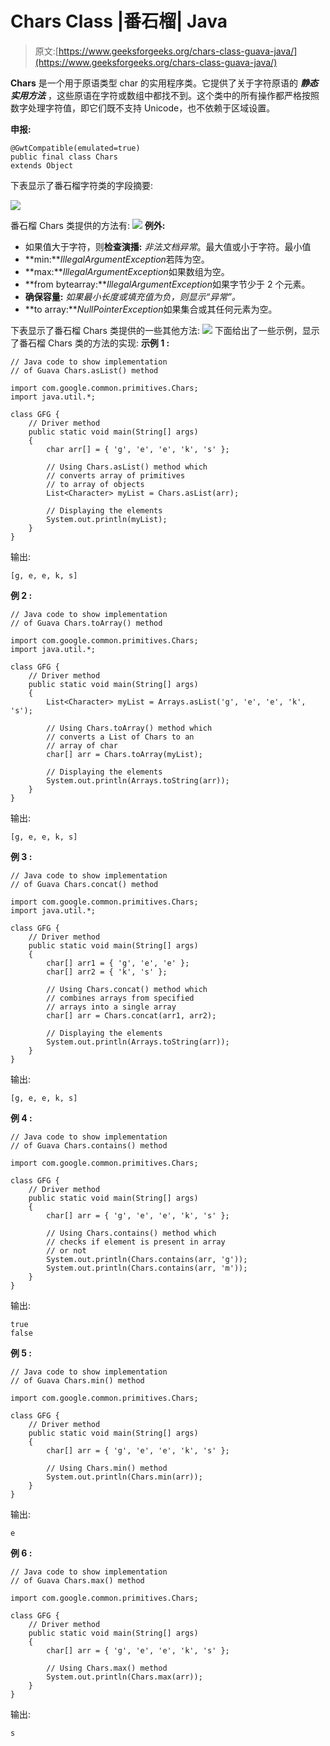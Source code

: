 # Chars Class |番石榴| Java

> 原文:[https://www.geeksforgeeks.org/chars-class-guava-java/](https://www.geeksforgeeks.org/chars-class-guava-java/)

**Chars** 是一个用于原语类型 char 的实用程序类。它提供了关于字符原语的 ***静态实用方法*** ，这些原语在字符或数组中都找不到。这个类中的所有操作都严格按照数字处理字符值，即它们既不支持 Unicode，也不依赖于区域设置。

**申报:**

```
@GwtCompatible(emulated=true)
public final class Chars
extends Object

```

下表显示了番石榴字符类的字段摘要:

![](img/bb0580dcc40953c70fa11074ed472957.png)

番石榴 Chars 类提供的方法有:
![](img/d55505335f20e7eb4faf4f21c704a8f5.png)
**例外:**

*   如果值大于字符，则**检查演播:** *非法文档异常*。最大值或小于字符。最小值
*   **min:***IllegalArgumentException*若阵为空。
*   **max:***IllegalArgumentException*如果数组为空。
*   **from bytearray:***IllegalArgumentException*如果字节少于 2 个元素。
*   **确保容量:** *如果最小长度或填充值为负，则显示“异常”。*
*   **to array:***NullPointerException*如果集合或其任何元素为空。

下表显示了番石榴 Chars 类提供的一些其他方法:
![](img/49fd77ec45519c970538093dd23bd156.png)
下面给出了一些示例，显示了番石榴 Chars 类的方法的实现:
**示例 1 :**

```
// Java code to show implementation
// of Guava Chars.asList() method

import com.google.common.primitives.Chars;
import java.util.*;

class GFG {
    // Driver method
    public static void main(String[] args)
    {
        char arr[] = { 'g', 'e', 'e', 'k', 's' };

        // Using Chars.asList() method which
        // converts array of primitives
        // to array of objects
        List<Character> myList = Chars.asList(arr);

        // Displaying the elements
        System.out.println(myList);
    }
}
```

输出:

```
[g, e, e, k, s]

```

**例 2 :**

```
// Java code to show implementation
// of Guava Chars.toArray() method

import com.google.common.primitives.Chars;
import java.util.*;

class GFG {
    // Driver method
    public static void main(String[] args)
    {
        List<Character> myList = Arrays.asList('g', 'e', 'e', 'k', 's');

        // Using Chars.toArray() method which
        // converts a List of Chars to an
        // array of char
        char[] arr = Chars.toArray(myList);

        // Displaying the elements
        System.out.println(Arrays.toString(arr));
    }
}
```

输出:

```
[g, e, e, k, s]

```

**例 3 :**

```
// Java code to show implementation
// of Guava Chars.concat() method

import com.google.common.primitives.Chars;
import java.util.*;

class GFG {
    // Driver method
    public static void main(String[] args)
    {
        char[] arr1 = { 'g', 'e', 'e' };
        char[] arr2 = { 'k', 's' };

        // Using Chars.concat() method which
        // combines arrays from specified
        // arrays into a single array
        char[] arr = Chars.concat(arr1, arr2);

        // Displaying the elements
        System.out.println(Arrays.toString(arr));
    }
}
```

输出:

```
[g, e, e, k, s]

```

**例 4 :**

```
// Java code to show implementation
// of Guava Chars.contains() method

import com.google.common.primitives.Chars;

class GFG {
    // Driver method
    public static void main(String[] args)
    {
        char[] arr = { 'g', 'e', 'e', 'k', 's' };

        // Using Chars.contains() method which
        // checks if element is present in array
        // or not
        System.out.println(Chars.contains(arr, 'g'));
        System.out.println(Chars.contains(arr, 'm'));
    }
}
```

输出:

```
true
false

```

**例 5 :**

```
// Java code to show implementation
// of Guava Chars.min() method

import com.google.common.primitives.Chars;

class GFG {
    // Driver method
    public static void main(String[] args)
    {
        char[] arr = { 'g', 'e', 'e', 'k', 's' };

        // Using Chars.min() method
        System.out.println(Chars.min(arr));
    }
}
```

输出:

```
e

```

**例 6 :**

```
// Java code to show implementation
// of Guava Chars.max() method

import com.google.common.primitives.Chars;

class GFG {
    // Driver method
    public static void main(String[] args)
    {
        char[] arr = { 'g', 'e', 'e', 'k', 's' };

        // Using Chars.max() method
        System.out.println(Chars.max(arr));
    }
}
```

输出:

```
s

```